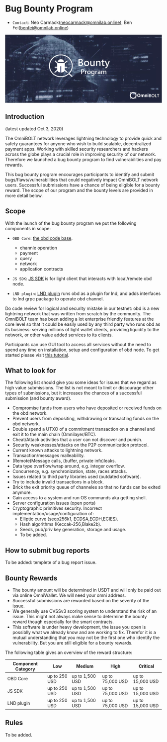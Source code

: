 # Bug Bounty Program

* `Contact`: Neo Carmack(neocarmack@omnilab.online), Ben Fei(benfei@omnilab.online)

<p align="center">
  <img width="750" alt="OmniBOLT-Bug-Bounty" src="assets/omni-bounty.png">
</p>

## Introduction

(latest updated Oct 3, 2020)

The OmniBOLT network leverages lightning technology to provide quick and safety guarantees for anyone who wish to build scalable, decentralized payment apps. Working with skilled security researchers and hackers across the globe plays a crucial role in improving security of our network. Therefore we launched a bug bounty program to find vulnerabilities and pay rewards. 

This bug bounty program encourages participants to identify and submit bugs/flaws/vulnerabilities that could negatively impact OmniBOLT network users. Successful submissions have a chance of being eligible for a bounty reward. The scope of our program and the bounty levels are provided in more detail below.


## Scope

With the launch of the bug bounty program we put the following components in scope:  

 * `OBD Core`: [the obd code base](https://github.com/omnilaboratory/obd).
	* channle operation
	* payment
	* query
	* network
	* application contracts

 * `JS SDK`: [JS SDK](https://omnilaboratory.github.io/obd/#/js-sdk) is for light client that interacts with local/remote obd node.
 * `LND plugin`: [LND plugin](https://github.com/omnilaboratory/lnd) runs obd as a plugin for lnd, and adds interfaces to lnd grpc package to operate obd channel.

 
Do code review for logical and security mistake in our testnet: obd is a new lightning network that was written from scratch by the community. The OmniBOLT team has been adding a lot enterprise friendly features at the core level so that it could be easily used by any third party who runs obd as its business: serving millions of light wallet clients, providing liquidity to the network, or other value added services to its clients. 

Participants can use GUI tool to access all services without the need to spend any time on installation, setup and configuration of obd node. To get started please visit [this tutorial](https://omnilaboratory.github.io/obd/#/GUI-tool).   

 
## What to look for

The following list should give you some ideas for issues that we regard as high value submissions. The list is not meant to limit or discourage other types of submissions, but it increases the chances of a successful submission (and bounty award).

 * Compromise funds from users who have deposited or received funds on the obd network.
 * Prevent users from depositing, withdrawing or transacting funds on the obd network.
 * Double spend a UTXO of a commitment transaction on a channel and exit it to the main chain (Omnilayer/BTC).
 * Cheat/Attack activities that a user can not discover and punish.
 * Security weaknesses/attacks on the P2P communication protocol.
 * Current known attacks to lightning network.
 * Transaction/messages malleability.
 * (Remote)Message calls, (buffer, private info)leaks.
 * Data type overflow/wrap around, e.g. integer overflow.
 * Concurrency, e.g. synchronization, state, races attacks.
 * Issues related to third party libraries used (outdated software).
 * Try to include invalid transactions in a block. 
 * Brick the exit priority queue of channeles so that no funds can be exited anymore. 
 * Gain access to a system and run OS commands aka getting shell.
 * Server configuration issues (open ports) 
 * Cryptographic primitives security. Incorrect implementation/usage/configuration of:
	 * Elliptic curve (secp256k1, ECDSA,ECDH,ECIES).
	 * Hash algorithms (Keccak-256,Blake2b).
	 * Seeds, pub/priv key generation, storage and usage.
	 * To be added.
 

 

## How to submit bug reports

To be added: templete of a bug report issue.

## Bounty Rewards

* The bounty amount will be determined in USDT and will only be paid out via online OmniWallet. We will need your omni address.   
* Successful submissions are rewarded based on the severity of the issue.  
* We generally use CVSSv3 scoring system to understand the risk of an issue. This might not always make sense to determine the bounty reward though especially for the smart contracts.  
* This software is under heavy development, the issue you open is possiblly what we already know and are working to fix. Therefor it is a mutual understanding that you may not be the first one who identify the vulnerability. But you are still eligible for a bounty rewards.  


The following table gives an overview of the reward structure:   
				
|  Component Category  |        Low       |      Medium       |        High       |      Critical      | 
|  ------------------  |  --------------  |  ---------------  |  ---------------  |   ---------------  |
|     OBD Core         |  up to 250 USD	  |  up to 1,500 USD  | up to 75,000 USD  |  up to 15,000 USD  | 
|      JS SDK  	       |  up to 250 USD	  |  up to 1,500 USD  | up to 75,000 USD  |  up to 15,000 USD  | 
|    LND plugin        |  up to 250 USD	  |  up to 1,500 USD  | up to 75,000 USD  |  up to 15,000 USD  |
  

## Rules 

To be added.
